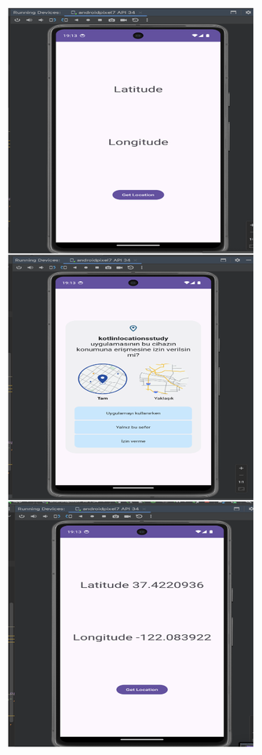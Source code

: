 <img src="https://github.com/kenantasdemir/kotlinlocationsstudy/blob/master/app/src/main/assets/1.png" width="500" height="500"/>

<img src="https://github.com/kenantasdemir/kotlinlocationsstudy/blob/master/app/src/main/assets/2.png" width="500" height="500"/>

<img src="https://github.com/kenantasdemir/kotlinlocationsstudy/blob/master/app/src/main/assets/3.png" width="500" height="500"/>

